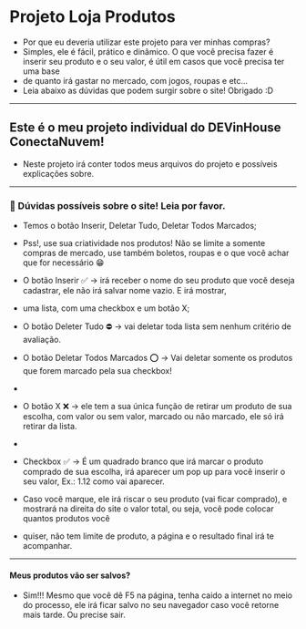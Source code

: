 # Projeto Loja Produtos
  - Por que eu deveria utilizar este projeto para ver minhas compras?
  - Simples, ele é fácil, prático e dinâmico. O que você precisa fazer é inserir seu produto e o seu valor, é útil em casos que você precisa ter uma base
  - de quanto irá gastar no mercado, com jogos, roupas e etc...
  - Leia abaixo as dúvidas que podem surgir sobre o site! Obrigado :D
---

## Este é o meu projeto individual do DEVinHouse ConectaNuvem!

  - Neste projeto irá conter todos meus arquivos do projeto e possíveis explicações sobre.
---
### :hammer: Dúvidas possíveis sobre o site! Leia por favor.
  - Temos o botão Inserir, Deletar Tudo, Deletar Todos Marcados;
  - Pss!, use sua criatividade nos produtos! Não se limite a somente compras de mercado, use também boletos, roupas e o que você achar que for necessário 😁
  
  - O botão Inserir ✅ -> irá receber o nome do seu produto que você deseja cadastrar, ele não irá salvar nome vazio. E irá mostrar,
  - uma lista, com uma checkbox e um botão X;

  - O botão Deleter Tudo ⛔ -> vai deletar toda lista sem nenhum critério de avaliação.

  - O botão Deletar Todos Marcados ⭕ -> Vai deletar somente os produtos que forem marcado pela sua checkbox!
  -  
  - O botão X  ❌ -> ele tem a sua única função de retirar um produto de sua escolha, com valor ou sem valor, marcado ou não marcado, ele só irá retirar da lista.
  - 
  - Checkbox ✅ -> É um quadrado branco que irá marcar o produto comprado de sua escolha, irá aparecer um pop up para você inserir o seu valor, Ex.: 1.12 como vai aparecer.
  - Caso você marque, ele irá riscar o seu produto (vai ficar comprado), e mostrará na direita do site o valor total, ou seja, você pode colocar quantos produtos você
  - quiser, não tem limite de produto, a página e o resultado final irá te acompanhar.

---
####  Meus produtos vão ser salvos?
  - Sim!!! Mesmo que você dê F5 na página, tenha caido a internet no meio do processo, ele irá ficar salvo no seu navegador caso você retorne mais tarde. Ou precise sair.
